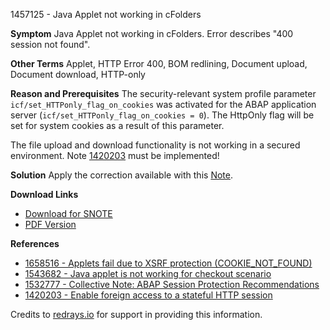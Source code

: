 1457125 - Java Applet not working in cFolders

**Symptom**
Java Applet not working in cFolders. Error describes "400 session not found".

**Other Terms**
Applet, HTTP Error 400, BOM redlining, Document upload, Document download, HTTP-only

**Reason and Prerequisites**
The security-relevant system profile parameter `icf/set_HTTPonly_flag_on_cookies` was activated for the ABAP application server (`icf/set_HTTPonly_flag_on_cookies = 0`). The HttpOnly flag will be set for system cookies as a result of this parameter.

The file upload and download functionality is not working in a secured environment. Note [1420203](https://me.sap.com/notes/1420203) must be implemented!

**Solution**
Apply the correction available with this [Note](https://me.sap.com/notes/1457125).

**Download Links**
- [Download for SNOTE](https://notesdownloads.sap.com/note/0040000008596682017)
- [PDF Version](https://userapps.support.sap.com/sap/support/sfm/notes/print/0001457125?language=en-US&token=CEB96A9A5553D8EB2CE94AF492D81444)

**References**
- [1658516 - Applets fail due to XSRF protection (COOKIE_NOT_FOUND)](https://me.sap.com/notes/1658516)
- [1543682 - Java applet is not working for checkout scenario](https://me.sap.com/notes/1543682)
- [1532777 - Collective Note: ABAP Session Protection Recommendations](https://me.sap.com/notes/1532777)
- [1420203 - Enable foreign access to a stateful HTTP session](https://me.sap.com/notes/1420203)

Credits to [redrays.io](https://redrays.io) for support in providing this information.